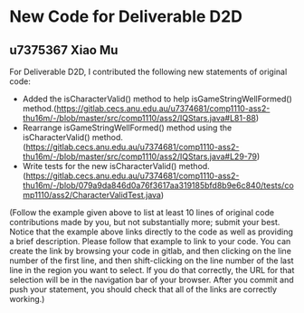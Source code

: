 # New Code for Deliverable D2D

## u7375367 Xiao Mu

For Deliverable D2D, I contributed the following new statements of original code:

- Added the isCharacterValid() method to help isGameStringWellFormed() method.(https://gitlab.cecs.anu.edu.au/u7374681/comp1110-ass2-thu16m/-/blob/master/src/comp1110/ass2/IQStars.java#L81-88)
- Rearrange isGameStringWellFormed() method using the isCharacterValid() method.(https://gitlab.cecs.anu.edu.au/u7374681/comp1110-ass2-thu16m/-/blob/master/src/comp1110/ass2/IQStars.java#L29-79)
- Write tests for the new isCharacterValid() method.(https://gitlab.cecs.anu.edu.au/u7374681/comp1110-ass2-thu16m/-/blob/079a9da846d0a76f3617aa319185bfd8b9e6c840/tests/comp1110/ass2/CharacterValidTest.java)

(Follow the example given above to list at least 10 lines of original code contributions made by you, but not substantially more; submit your best. Notice that the example above links directly to the code as well as providing a brief description.   Please follow that example to link to your code.  You can create the link by browsing your code in gitlab, and then clicking on the line number of the first line, and then shift-clicking on the line number of the last line in the region you want to select.  If you do that correctly, the URL for that selection will be in the navigation bar of your browser.  After you commit and push your statement, you should check that all of the links are correctly working.)